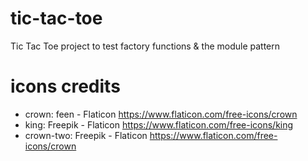 # tic-tac-toe
Tic Tac Toe project to test factory functions &amp; the module pattern

# icons credits
- crown: feen - Flaticon https://www.flaticon.com/free-icons/crown
- king: Freepik - Flaticon https://www.flaticon.com/free-icons/king
- crown-two: Freepik - Flaticon https://www.flaticon.com/free-icons/crown